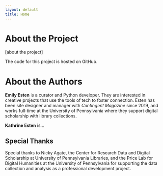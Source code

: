 ```yaml
---
layout: default
title: Home
---
```


# About the Project 

[about the project]

The code for this project is hosted on GitHub. 


# About the Authors

**Emily Esten** is a curator and Python developer. They are interested in creative projects that use the tools of tech to foster connection. Esten has been site designer and manager with *Contingent Magazine* since 2019, and works full-time at the University of Pennsylvania where they support digital scholarship with library collections.

**Kathrine Esten** is...

## Special Thanks
Special thanks to Nicky Agate, the Center for Research Data and Digital Scholarship at University of Pennsylvania Libraries, and the Price Lab for Digital Humanities at the University of Pennsylvania for supporting the data collection and analysis as a professional development project.  